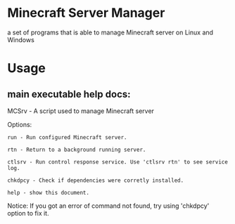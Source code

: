 # Minecraft Server Manager
a set of programs that is able to manage Minecraft server on Linux and Windows
# Usage
## main executable help docs:
MCSrv - A script used to manage Minecraft server

Options:

	run - Run configured Minecraft server.
	
	rtn - Return to a background running server.
	
	ctlsrv - Run control response service. Use 'ctlsrv rtn' to see service log.
	
	chkdpcy - Check if dependencies were corretly installed.
	
	help - show this document.
	
  Notice: If you got an error of command not found, try using 'chkdpcy' option to fix it.
  
